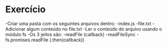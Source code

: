 # Exercício
-Criar uma pasta com os seguintes arquivos dentro:
    -index.js
    -file.txt
-Adicionar algum conteúdo no file.txt
-Ler o conteúdo do arquivo usando o módulo fs
    -Os 3 jeitos são:
        -readFile (callback)
        -readFileSync
        -fs.promises.readFile (.then(callback))